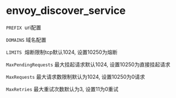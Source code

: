 # envoy_discover_service

`PREFIX`  uri配置

`DOMAINS` 域名配置

`LIMITS`  熔断限制tcp默认1024, 设置10250为熔断

`MaxPendingRequests` 最大挂起请求默认1024, 设置10250为直接挂起请求

`MaxRequests` 最大请求数限制默认为1024, 设置10250为0请求

`MaxRetries` 最大重试次数默认为3, 设置11为0重试
